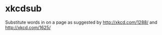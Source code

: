 xkcdsub
=======

Substitute words in on a page as suggested by http://xkcd.com/1288/ and http://xkcd.com/1625/

